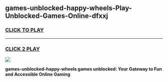 
## games-unblocked-happy-wheels-Play-Unblocked-Games-Online-dfxxj
<h3>
<a href="https://premium76.site?title=games-unblocked-happy-wheels&ref=25A">CLICK TO PLAY</a></h3>
<hr>

<h3>
<a href="https://premium76.site?title=games-unblocked-happy-wheels&ref=25A">CLICK 2 PLAY</a>
  
</h3>

<a href="https://premium76.site?title=games-unblocked-happy-wheels&ref=25A"><img src="https://clearcache.store/games.png"></a>


**games-unblocked-happy-wheels games unblocked: Your Gateway to Fun and Accessible Online Gaming**
